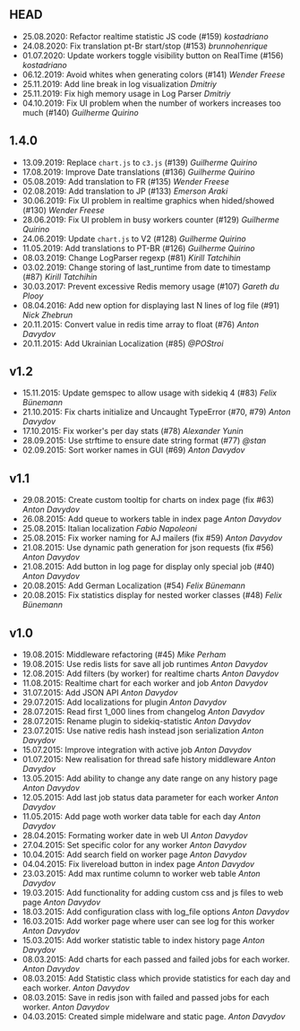 ## HEAD

* 25.08.2020: Refactor realtime statistic JS code (#159) *kostadriano*
* 24.08.2020: Fix translation pt-Br start/stop (#153) *brunnohenrique*
* 01.07.2020: Update workers toggle visibility button on RealTime (#156) *kostadriano*
* 06.12.2019: Avoid whites when generating colors (#141) *Wender Freese*
* 25.11.2019: Add line break in log visualization *Dmitriy*
* 25.11.2019: Fix high memory usage in Log Parser *Dmitriy*
* 04.10.2019: Fix UI problem when the number of workers increases too much (#140) *Guilherme Quirino*

## 1.4.0

* 13.09.2019: Replace `chart.js` to `c3.js` (#139) *Guilherme Quirino*
* 17.08.2019: Improve Date translations (#136) *Guilherme Quirino*
* 05.08.2019: Add translation to FR (#135) *Wender Freese*
* 02.08.2019: Add translation to JP (#133) *Emerson Araki*
* 30.06.2019: Fix UI problem in realtime graphics when hided/showed (#130) *Wender Freese*
* 28.06.2019: Fix UI problem in busy workers counter (#129) *Guilherme Quirino*
* 24.06.2019: Update `chart.js` to V2 (#128) *Guilherme Quirino*
* 11.05.2019: Add translations to PT-BR (#126) *Guilherme Quirino*
* 08.03.2019: Change LogParser regexp (#81) *Kirill Tatchihin*
* 03.02.2019: Change storing of last_runtime from date to timestamp (#87) *Kirill Tatchihin*
* 30.03.2017: Prevent excessive Redis memory usage (#107) *Gareth du Plooy*
* 08.04.2016: Add new option for displaying last N lines of log file (#91) *Nick Zhebrun*
* 20.11.2015: Convert value in redis time array to float (#76) *Anton Davydov*
* 20.11.2015: Add Ukrainian Localization (#85) *@POStroi*

## v1.2
* 15.11.2015: Update gemspec to allow usage with sidekiq 4 (#83) *Felix Bünemann*
* 21.10.2015: Fix charts initialize and Uncaught TypeError (#70, #79) *Anton Davydov*
* 17.10.2015: Fix worker's per day stats (#78) *Alexander Yunin*
* 28.09.2015: Use strftime to ensure date string format (#77) *@stan*
* 02.09.2015: Sort worker names in GUI (#69) *Anton Davydov*

## v1.1
* 29.08.2015: Create custom tooltip for charts on index page (fix #63) *Anton Davydov*
* 26.08.2015: Add queue to workers table in index page *Anton Davydov*
* 25.08.2015: Italian localization *Fabio Napoleoni*
* 25.08.2015: Fix worker naming for AJ mailers (fix #59) *Anton Davydov*
* 21.08.2015: Use dynamic path generation for json requests (fix #56) *Anton Davydov*
* 21.08.2015: Add button in log page for display only special job (#40) *Anton Davydov*
* 20.08.2015: Add German Localization (#54) *Felix Bünemann*
* 20.08.2015: Fix statistics display for nested worker classes (#48) *Felix Bünemann*

## v1.0
* 19.08.2015: Middleware refactoring (#45) *Mike Perham*
* 19.08.2015: Use redis lists for save all job runtimes *Anton Davydov*
* 12.08.2015: Add filters (by worker) for realtime charts *Anton Davydov*
* 11.08.2015: Realtime chart for each worker and job *Anton Davydov*
* 31.07.2015: Add JSON API *Anton Davydov*
* 29.07.2015: Add localizations for plugin *Anton Davydov*
* 28.07.2015: Read first 1_000 lines from changelog *Anton Davydov*
* 28.07.2015: Rename plugin to sidekiq-statistic *Anton Davydov*
* 23.07.2015: Use native redis hash instead json serialization *Anton Davydov*
* 15.07.2015: Improve integration with active job *Anton Davydov*
* 01.07.2015: New realisation for thread safe history middleware *Anton Davydov*
* 13.05.2015: Add ability to change any date range on any history page *Anton Davydov*
* 12.05.2015: Add last job status data parameter for each worker *Anton Davydov*
* 11.05.2015: Add page woth worker data table for each day *Anton Davydov*
* 28.04.2015: Formating worker date in web UI *Anton Davydov*
* 27.04.2015: Set specific color for any worker *Anton Davydov*
* 10.04.2015: Add search field on worker page *Anton Davydov*
* 04.04.2015: Fix livereload button in index page *Anton Davydov*
* 23.03.2015: Add max runtime column to worker web table *Anton Davydov*
* 19.03.2015: Add functionality for adding custom css and js files to web page *Anton Davydov*
* 18.03.2015: Add configuration class with log_file options *Anton Davydov*
* 16.03.2015: Add worker page where user can see log for this worker *Anton Davydov*
* 15.03.2015: Add worker statistic table to index history page *Anton Davydov*
* 08.03.2015: Add charts for each passed and failed jobs for each worker. *Anton Davydov*
* 08.03.2015: Add Statistic class which provide statistics for each day and each worker. *Anton Davydov*
* 08.03.2015: Save in redis json with failed and passed jobs for each worker. *Anton Davydov*
* 04.03.2015: Created simple midelware and static page. *Anton Davydov*

